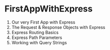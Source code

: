 # FirstAppWithExpress
1. Our very First App with Express
2. The Request & Response Objects with Express
3. Express Routing Basics
4. Express Path Parameters
5. Working with Query Strings
